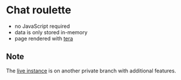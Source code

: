 # Chat roulette

- no JavaScript required
- data is only stored in-memory
- page rendered with [tera](https://crates.io/crates/tera)

## Note
The [live instance](https://strangerdagner.lol) is on another private branch with additional features.
